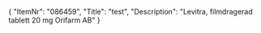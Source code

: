 {
  "ItemNr": "086459",
  "Title": "test",
  "Description": "Levitra, filmdragerad tablett 20 mg Orifarm AB"
}